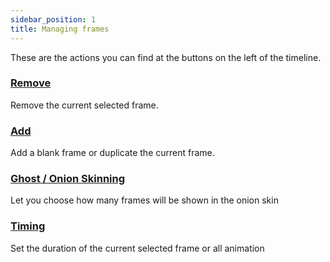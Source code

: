 ```yaml
---
sidebar_position: 1
title: Managing frames
---
```

These are the actions you can find at the buttons on the left of the timeline.

### [Remove]

Remove the current selected frame.

### [Add]

Add a blank frame or duplicate the current frame.

### [Ghost / Onion Skinning]

Let you choose how many frames will be shown in the onion skin

### [Timing]

Set the duration of the current selected frame or all animation

[remove]: ./delete.md
[add]: ./create.md
[ghost / onion skinning]: ../onion.md
[timing]: ./timing.md